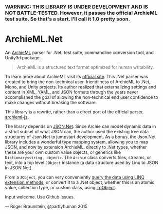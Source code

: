 ### WARNING: THIS LIBRARY IS UNDER DEVELOPMENT AND IS NOT BATTLE-TESTED. However, it passes the official ArchieML test suite. So that's a start. I'll call it 1.0 pretty soon.

# ArchieML.Net

An [ArchieML](http://archieml.org) parser for .Net, test suite, commandline conversion tool, and Unity3d package.

>ArchieML is a structured text format optimized for human writability.

To learn more about ArchieML visit its [official site](http://archieml.org). This .Net parser was created to bring the non-technical user-friendliness of ArchieML to .Net, Mono, and Unity projects. Its author realized that externalizing settings and content in XML, YAML, and JSON formats through the years never accomplished the goal of allowing the non-technical end user confidence to make changes without breaking the software.

This library is a rewrite, rather than a direct port of the official parser, [archieml-js](https://github.com/newsdev/archieml-js).

The library depends on [JSON.Net](https://github.com/JamesNK/Newtonsoft.Json). Since Archie can model dynamic data in a strict subset of what JSON can, the author used the existing tree data structures of Json.Net to jumpstart development. As a bonus, the Json.Net library includes a wonderful type mapping system, allowing you to map JSON, and now by extension ArchieML, directly to .Net types, whether these are your own custom value objects, or generics like `Dictionary<string, object>`. The `Archie` class converts files, streams, or text, into a top level `JObject` instance (a data structure used by Linq to JSON in JSON.Net).

From a `JObject`, you can very conveniently [query the data using LINQ extension methods](http://www.newtonsoft.com/json/help/html/QueryingLINQtoJSON.htm), or convert it to a .Net object, whether this is an atomic value, collection type, or custom class, using [ToObject](http://www.newtonsoft.com/json/help/html/ToObjectComplex.htm).

Input welcome. Use Github Issues.

-- Roger Braunstein, @partlyhuman 2015
